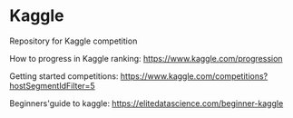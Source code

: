 # Kaggle
Repository for Kaggle competition

How to progress in Kaggle ranking: https://www.kaggle.com/progression

Getting started competitions: https://www.kaggle.com/competitions?hostSegmentIdFilter=5

Beginners'guide to kaggle: https://elitedatascience.com/beginner-kaggle
